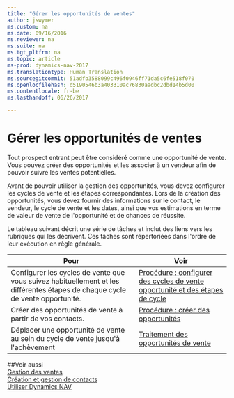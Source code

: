```yaml
---
title: "Gérer les opportunités de ventes"
author: jswymer
ms.custom: na
ms.date: 09/16/2016
ms.reviewer: na
ms.suite: na
ms.tgt_pltfrm: na
ms.topic: article
ms-prod: dynamics-nav-2017
ms.translationtype: Human Translation
ms.sourcegitcommit: 51adfb3588099c496f0946ff71da5c6fe518f070
ms.openlocfilehash: d5190546b3a403310ac76830aadbc2dbd14b5d00
ms.contentlocale: fr-be
ms.lasthandoff: 06/26/2017

---
```

# <a name="manage-sales-opportunities"></a>Gérer les opportunités de ventes
Tout prospect entrant peut être considéré comme une opportunité de vente. Vous pouvez créer des opportunités et les associer à un vendeur afin de pouvoir suivre les ventes potentielles.

Avant de pouvoir utiliser la gestion des opportunités, vous devez configurer les cycles de vente et les étapes correspondantes. Lors de la création des opportunités, vous devez fournir des informations sur le contact, le vendeur, le cycle de vente et les dates, ainsi que vos estimations en terme de valeur de vente de l'opportunité et de chances de réussite.

Le tableau suivant décrit une série de tâches et inclut des liens vers les rubriques qui les décrivent. Ces tâches sont répertoriées dans l'ordre de leur exécution en règle générale.

|Pour |Voir |
|---|-----|
|Configurer les cycles de vente que vous suivez habituellement et les différentes étapes de chaque cycle de vente opportunité.|[Procédure : configurer des cycles de vente opportunité et des étapes de cycle](marketing-how-setup-opportunity-sales-cycles-stages.md)|
|Créer des opportunités de vente à partir de vos contacts.|[Procédure : créer des opportunités](marketing-how-create-opportunities.md)|
|Déplacer une opportunité de vente au sein du cycle de vente jusqu'à l'achèvement|[Traitement des opportunités de vente](marketing-processing-sales-opportunities.md)|


##<a name="see-also"></a>Voir aussi  
[Gestion des ventes](sales-manage-sales.md)  
[Création et gestion de contacts](marketing-contacts.md)  
[Utiliser Dynamics NAV](ui-work-product.md)

